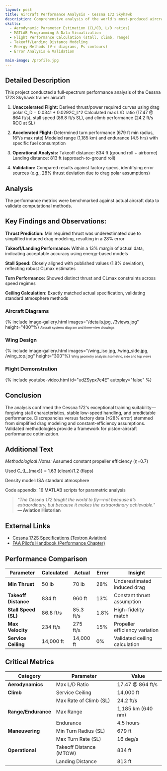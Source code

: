 ```yaml
---
layout: post
title: Aircraft Performance Analysis - Cessna 172 Skyhawk
description: Comprehensive analysis of the world's most-produced aircraft covering unaccelerated/accelerated flight regimes, thrust/power curves, climb/glide performance, and takeoff/landing metrics.
skills: 
  - Aerodynamic Parameter Estimation (CL/CD, L/D ratios)
  - MATLAB Programming & Data Visualization
  - Flight Performance Calculation (stall, climb, range)
  - Takeoff/Landing Distance Modeling
  - Energy Methods (V-n diagrams, Ps contours)
  - Error Analysis & Validation

main-image: /profile.jpg
---
```


## Detailed Description
This project conducted a full-spectrum performance analysis of the Cessna 172S Skyhawk trainer aircraft

1. **Unaccelerated Flight:**
   Derived thrust/power required curves using drag polar C_D = 0.0341 + 0.0292C_L^2
   Calculated max L/D ratio (17.47 @ 864 ft/s), stall speed (86.8 ft/s SL), and climb performance (24.2 ft/s ROC at SL)
   
2. **Accelerated Flight:**
    Determined turn performance (679 ft min radius, 16°/s max rate)
    Modeled range (1,185 km) and endurance (4.5 hrs) with specific fuel consumption
   
3. **Operational Analysis:**
    Takeoff distance: 834 ft (ground roll + airborne)
    Landing distance: 813 ft (approach-to-ground roll)
   
4. **Validation:** Compared results against factory specs, identifying error sources (e.g., 28% thrust deviation due to drag polar assumptions)


## Analysis
The performance metrics were benchmarked against actual aircraft data to validate computational methods.


## Key Findings and Observations:
 **Thrust Prediction:** Min required thrust was underestimated due to simplified induced drag modeling, resulting in a 28% error
 
 **Takeoff/Landing Performance:** Within a 13% margin of actual data, indicating acceptable accuracy using energy-based models
 
 **Stall Speed:** Closely aligned with published values (1.8% deviation), reflecting robust CLmax estimates
 
 **Turn Performance:** Showed distinct thrust and CLmax constraints across speed regimes
 
 **Ceiling Calculation:** Exactly matched actual specification, validating standard atmosphere methods
 

### Aircraft Diagrams
{% include image-gallery.html images="/details.jpg, /3views.jpg" height="400"%}
<span style="font-size: 10px">Aircraft systems diagram and three-view drawings</span>

### Wing Design
{% include image-gallery.html images="/wing_iso.jpg, /wing_side.jpg, /wing_top.jpg" height="300"%}
<span style="font-size: 10px">Wing geometry analysis: Isometric, side and top views</span>

### Flight Demonstration
{% include youtube-video.html id="udZSypx7e4E" autoplay="false" %}

## Conclusion
The analysis confirmed the Cessna 172's exceptional training suitability—forgiving stall characteristics, stable low-speed handling, and predictable performance. Discrepancies versus factory data (≤28% error) stemmed from simplified drag modeling and constant-efficiency assumptions. Validated methodologies provide a framework for piston-aircraft performance optimization.

## Additional Text
*Methodological Notes:*
 Assumed constant propeller efficiency (η=0.7)
 
 Used C_{L_{max}} = 1.63 (clean)/1.2 (flaps)
 
 Density model: ISA standard atmosphere
 
 Code appendix: 16 MATLAB scripts for parametric analysis

> *"The Cessna 172 taught the world to fly—not because it’s extraordinary, but because it makes the extraordinary achievable."*  
> **— Aviation Historian**

## External Links
* [Cessna 172S Specifications (Textron Aviation)](https://cessna.txtav.com/en/piston/cessna-172)
* [FAA Pilot’s Handbook (Performance Chapter)](https://www.faa.gov/regulations_policies/handbooks_manuals/aviation/phak)

## Performance Comparison

| **Parameter**        | **Calculated** | **Actual** | **Error** | **Insight**                    |
| -------------------- | -------------- | ---------- | --------- | ------------------------------ |
| **Min Thrust**       | 50 lb          | 70 lb      | 28%       | Underestimated induced drag    |
| **Takeoff Distance** | 834 ft         | 960 ft     | 13%       | Constant thrust assumption     |
| **Stall Speed (SL)** | 86.8 ft/s      | 85.3 ft/s  | 1.8%      | High-fidelity match            |
| **Max Velocity**     | 234 ft/s       | 275 ft/s   | 15%       | Propeller efficiency variation |
| **Service Ceiling**  | 14,000 ft      | 14,000 ft  | 0%        | Validated ceiling calculation  |

## Critical Metrics

| **Category**        | **Parameter**           | **Value**         |
| ------------------- | ----------------------- | ----------------- |
| **Aerodynamics**    | Max L/D Ratio           | 17.47 @ 864 ft/s  |
| **Climb**           | Service Ceiling         | 14,000 ft         |
|                     | Max Rate of Climb (SL)  | 24.2 ft/s         |
| **Range/Endurance** | Max Range               | 1,185 km (640 nm) |
|                     | Endurance               | 4.5 hours         |
| **Maneuvering**     | Min Turn Radius (SL)    | 679 ft            |
|                     | Max Turn Rate (SL)      | 16 deg/s          |
| **Operational**     | Takeoff Distance (MTOW) | 834 ft            |
|                     | Landing Distance        | 813 ft            |
